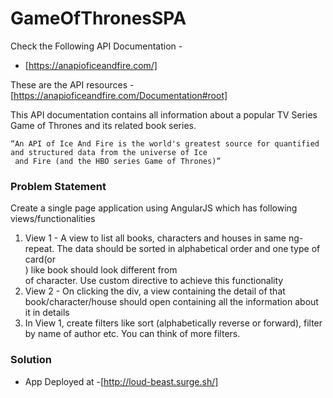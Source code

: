 # GameOfThronesSPA

Check the Following API Documentation -  
 
- [https://anapioficeandfire.com/] 
 
These are the API resources -  [https://anapioficeandfire.com/Documentation#root] 
 
This API documentation contains all information about a popular TV Series Game of Thrones and its related book series.  
``` 
“An API of Ice And Fire is the world's greatest source for quantified and structured data from the universe of Ice
 and Fire (and the HBO series Game of Thrones)” 
 ```
 
### Problem Statement 
 
Create a single page application using AngularJS which has following views/functionalities  
 
1. View 1 - A view to list all books, characters and houses in same ng-repeat. The data should be sorted in alphabetical order and one type of card(or <div>) like book should look different from <div> of character. Use custom directive to achieve this functionality 
2. View 2 - On clicking the div, a view containing the detail of that book/character/house should open containing all the information about it in details
3. In View 1, create filters like sort (alphabetically reverse or forward), filter by name of author etc. You can think of more filters.

### Solution
- App Deployed at -[http://loud-beast.surge.sh/]
